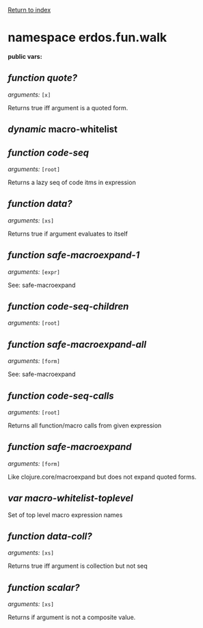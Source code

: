 [Return to index](index.md)

# namespace erdos.fun.walk



__public vars:__ 

## _function_ *quote?* 

_arguments:_ `[x]`

Returns true iff argument is a quoted form.

## _dynamic_ **macro-whitelist** 

## _function_ *code-seq* 

_arguments:_ `[root]`

Returns a lazy seq of code itms in expression

## _function_ *data?* 

_arguments:_ `[xs]`

Returns true if argument evaluates to itself

## _function_ *safe-macroexpand-1* 

_arguments:_ `[expr]`

See: safe-macroexpand

## _function_ *code-seq-children* 

_arguments:_ `[root]`

## _function_ *safe-macroexpand-all* 

_arguments:_ `[form]`

See: safe-macroexpand

## _function_ *code-seq-calls* 

_arguments:_ `[root]`

Returns all function/macro calls from given expression

## _function_ *safe-macroexpand* 

_arguments:_ `[form]`

Like clojure.core/macroexpand but does not expand
  quoted forms.

## _var_ *macro-whitelist-toplevel* 

Set of top level macro expression names

## _function_ *data-coll?* 

_arguments:_ `[xs]`

Returns true iff argument is collection but not seq

## _function_ *scalar?* 

_arguments:_ `[xs]`

Returns if argument is not a composite value.


